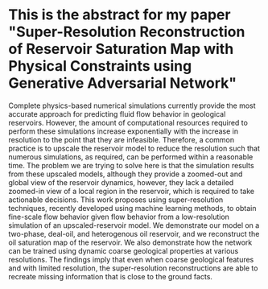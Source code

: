 # This is the abstract for my paper "Super-Resolution Reconstruction of Reservoir Saturation Map with Physical Constraints using Generative Adversarial Network"

Complete physics-based numerical simulations currently provide the most accurate approach for predicting fluid flow behavior in geological reservoirs. However, the amount of computational resources required to perform these simulations increase exponentially with the increase in resolution to the point that they are infeasible. Therefore, a common practice is to upscale the reservoir model to reduce the resolution such that numerous simulations, as required, can be performed within a reasonable time. The problem we are trying to solve here is that the simulation results from these upscaled models, although they provide a zoomed-out and global view of the reservoir dynamics, however, they lack a detailed zoomed-in view of a local region in the reservoir, which is required to take actionable decisions. This work proposes using super-resolution techniques, recently developed using machine learning methods, to obtain fine-scale flow behavior given flow behavior from a low-resolution simulation of an upscaled-reservoir model. We demonstrate our model on a two-phase, deal-oil, and heterogenous oil reservoir, and we reconstruct the oil saturation map of the reservoir. We also demonstrate how the network can be trained using dynamic coarse geological properties at various resolutions. The findings imply that even when coarse geological features and with limited resolution, the super-resolution reconstructions are able to recreate missing information that is close to the ground facts.
